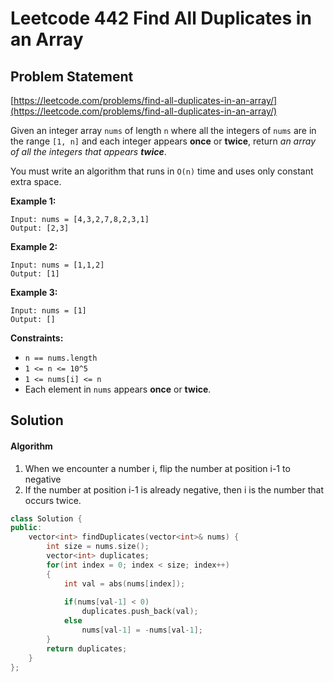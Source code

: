 # Leetcode 442 Find All Duplicates in an Array

## Problem Statement

[https://leetcode.com/problems/find-all-duplicates-in-an-array/](https://leetcode.com/problems/find-all-duplicates-in-an-array/)

Given an integer array `nums` of length `n` where all the integers of `nums` are in the range `[1, n]` and each integer appears **once** or **twice**, return _an array of all the integers that appears **twice**_.

You must write an algorithm that runs in `O(n)` time and uses only constant extra space.

**Example 1:**

```text
Input: nums = [4,3,2,7,8,2,3,1]
Output: [2,3]
```

**Example 2:**

```text
Input: nums = [1,1,2]
Output: [1]
```

**Example 3:**

```text
Input: nums = [1]
Output: []
```

**Constraints:**

* `n == nums.length`
* `1 <= n <= 10^5`
* `1 <= nums[i] <= n`
* Each element in `nums` appears **once** or **twice**.

## Solution

#### Algorithm

1. When we encounter a number i, flip the number at position i-1 to negative
2. If the number at position i-1 is already negative, then i is the number that occurs twice.

```cpp
class Solution {
public:
    vector<int> findDuplicates(vector<int>& nums) {
        int size = nums.size();
        vector<int> duplicates;
        for(int index = 0; index < size; index++)
        {
            int val = abs(nums[index]);
            
            if(nums[val-1] < 0)
                duplicates.push_back(val);
            else
                nums[val-1] = -nums[val-1];
        }
        return duplicates;
    }
};
```

